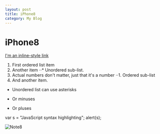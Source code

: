 ```yaml
---
layout: post
title: iPhone8
category: My Blog
---
```


# iPhone8

[I'm an inline-style link](http://www.thaimobilecenter.com/news-2557/iphone-8.asp)
1. First ordered list item
2. Another item
⋅⋅* Unordered sub-list. 
1. Actual numbers don't matter, just that it's a number
⋅⋅1. Ordered sub-list
4. And another item.
* Unordered list can use asterisks
- Or minuses
+ Or pluses

[logo]: https://github.com/adam-p/markdown-here/raw/master/src/common/images/icon48.png "Logo Title Text 2"
var s = "JavaScript syntax highlighting";
alert(s);

![Note8](http://thaimobilecenter.com/home/img_stock/201795_63610.jpg)
